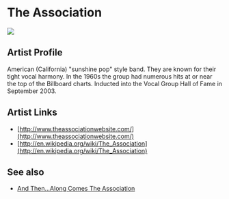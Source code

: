 # The Association

![](../../asssets/artists/The_Association.png)

## Artist Profile

American (California) "sunshine pop" style band. They are known for their tight vocal harmony. In the 1960s the group had numerous hits at or near the top of the Billboard charts.
Inducted into the Vocal Group Hall of Fame in September 2003.

## Artist Links

- [http://www.theassociationwebsite.com/](http://www.theassociationwebsite.com/)
- [http://en.wikipedia.org/wiki/The_Association](http://en.wikipedia.org/wiki/The_Association)


## See also

- [And Then...Along Comes The Association](The_Association-And_ThenAlong_Comes_The_Association.md)
